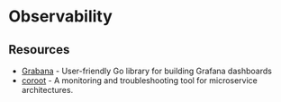 # Observability

## Resources

- [Grabana](https://github.com/K-Phoen/grabana) - User-friendly Go library for building Grafana dashboards 
- [coroot](https://github.com/coroot/coroot) - A monitoring and troubleshooting tool for microservice architectures. 
